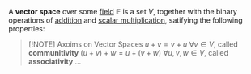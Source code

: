 A **vector space** over some [field](Field.md) $\mathbb{F}$ is a set $V$, together with the binary operations of [addition](Algebra/Abstract/Addition.md) and [scalar multiplication](Algebra/Abstract/Scalar%20Multiplication.md), satifying the following properties:

> [!NOTE] Axoims on Vector Spaces
> $u + v = v + u\ \forall v \in V$, called **communitivity**
> $(u + v) + w = u + (v + w)\ \forall u,v,w\in V$, called **associativity**
> $\dots$
